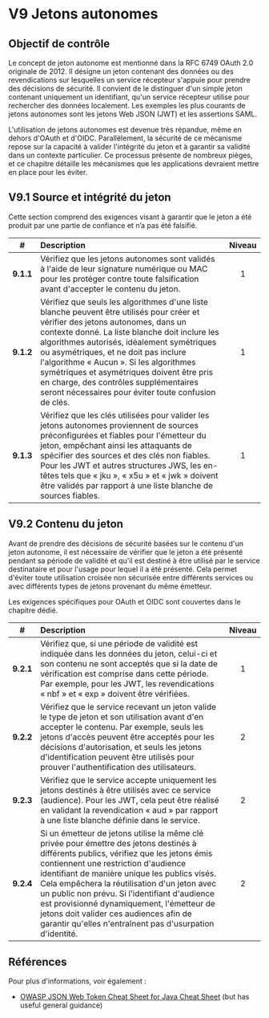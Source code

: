 # V9 Jetons autonomes

## Objectif de contrôle

Le concept de jeton autonome est mentionné dans la RFC 6749 OAuth 2.0 originale de 2012. Il désigne un jeton contenant des données ou des revendications sur lesquelles un service récepteur s'appuie pour prendre des décisions de sécurité. Il convient de le distinguer d'un simple jeton contenant uniquement un identifiant, qu'un service récepteur utilise pour rechercher des données localement. Les exemples les plus courants de jetons autonomes sont les jetons Web JSON (JWT) et les assertions SAML.

L'utilisation de jetons autonomes est devenue très répandue, même en dehors d'OAuth et d'OIDC. Parallèlement, la sécurité de ce mécanisme repose sur la capacité à valider l'intégrité du jeton et à garantir sa validité dans un contexte particulier. Ce processus présente de nombreux pièges, et ce chapitre détaille les mécanismes que les applications devraient mettre en place pour les éviter.

## V9.1 Source et intégrité du jeton

Cette section comprend des exigences visant à garantir que le jeton a été produit par une partie de confiance et n’a pas été falsifié.

| # | Description | Niveau |
| :---: | :--- | :---: |
| **9.1.1** | Vérifiez que les jetons autonomes sont validés à l'aide de leur signature numérique ou MAC pour les protéger contre toute falsification avant d'accepter le contenu du jeton. | 1 |
| **9.1.2** | Vérifiez que seuls les algorithmes d'une liste blanche peuvent être utilisés pour créer et vérifier des jetons autonomes, dans un contexte donné. La liste blanche doit inclure les algorithmes autorisés, idéalement symétriques ou asymétriques, et ne doit pas inclure l'algorithme « Aucun ». Si les algorithmes symétriques et asymétriques doivent être pris en charge, des contrôles supplémentaires seront nécessaires pour éviter toute confusion de clés. | 1 |
| **9.1.3** | Vérifiez que les clés utilisées pour valider les jetons autonomes proviennent de sources préconfigurées et fiables pour l'émetteur du jeton, empêchant ainsi les attaquants de spécifier des sources et des clés non fiables. Pour les JWT et autres structures JWS, les en-têtes tels que « jku », « x5u » et « jwk » doivent être validés par rapport à une liste blanche de sources fiables. | 1 |

## V9.2 Contenu du jeton

Avant de prendre des décisions de sécurité basées sur le contenu d'un jeton autonome, il est nécessaire de vérifier que le jeton a été présenté pendant sa période de validité et qu'il est destiné à être utilisé par le service destinataire et pour l'usage pour lequel il a été présenté. Cela permet d'éviter toute utilisation croisée non sécurisée entre différents services ou avec différents types de jetons provenant du même émetteur.

Les exigences spécifiques pour OAuth et OIDC sont couvertes dans le chapitre dédié.

| # | Description | Niveau |
| :---: | :--- | :---: |
| **9.2.1** | Vérifiez que, si une période de validité est indiquée dans les données du jeton, celui-ci et son contenu ne sont acceptés que si la date de vérification est comprise dans cette période. Par exemple, pour les JWT, les revendications « nbf » et « exp » doivent être vérifiées. | 1 |
| **9.2.2** | Vérifiez que le service recevant un jeton valide le type de jeton et son utilisation avant d'en accepter le contenu. Par exemple, seuls les jetons d'accès peuvent être acceptés pour les décisions d'autorisation, et seuls les jetons d'identification peuvent être utilisés pour prouver l'authentification des utilisateurs. | 2 |
| **9.2.3** | Vérifiez que le service accepte uniquement les jetons destinés à être utilisés avec ce service (audience). Pour les JWT, cela peut être réalisé en validant la revendication « aud » par rapport à une liste blanche définie dans le service. | 2 |
| **9.2.4** | Si un émetteur de jetons utilise la même clé privée pour émettre des jetons destinés à différents publics, vérifiez que les jetons émis contiennent une restriction d'audience identifiant de manière unique les publics visés. Cela empêchera la réutilisation d'un jeton avec un public non prévu. Si l'identifiant d'audience est provisionné dynamiquement, l'émetteur de jetons doit valider ces audiences afin de garantir qu'elles n'entraînent pas d'usurpation d'identité. | 2 |

## Références

Pour plus d'informations, voir également :

* [OWASP JSON Web Token Cheat Sheet for Java Cheat Sheet](https://cheatsheetseries.owasp.org/cheatsheets/JSON_Web_Token_for_Java_Cheat_Sheet.html) (but has useful general guidance)
